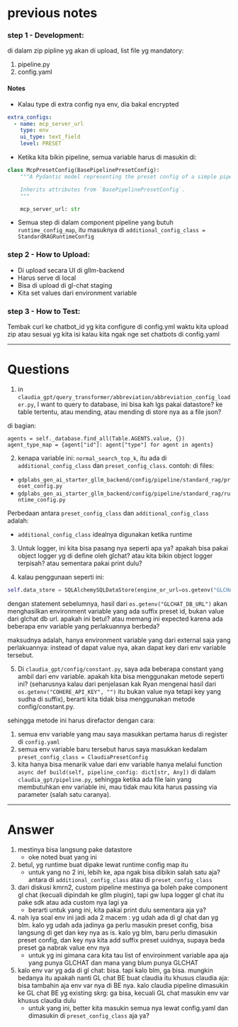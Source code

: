 # previous notes

### step 1 - Development:
di dalam zip pipline yg akan di upload, list file yg mandatory:
1. pipeline.py
2. config.yaml

#### Notes
- Kalau type di extra config nya env, dia bakal encrypted
```yaml
extra_configs:
  - name: mcp_server_url
    type: env
    ui_type: text_field
    level: PRESET
```

- Ketika kita bikin pipeline, semua variable harus di masukin di:
```py
class McpPresetConfig(BasePipelinePresetConfig):
    """A Pydantic model representing the preset config of a simple pipeline.

    Inherits attributes from `BasePipelinePresetConfig`.
    """

    mcp_server_url: str
```

- Semua step di dalam component pipeline yang butuh `runtime_config_map`, itu masuknya di `additional_config_class = StandardRAGRuntimeConfig`

### step 2 - How to Upload:
- Di upload secara UI di gllm-backend
- Harus serve di local
- Bisa di upload di gl-chat staging
- Kita set values dari environment variable

### step 3 - How to Test:
Tembak curl ke chatbot_id yg kita configure di config.yml waktu kita upload zip atau sesuai yg kita isi kalau kita ngak nge set chatbots di config.yaml

---

# Questions

1. in `claudia_gpt/query_transformer/abbreviation/abbreviation_config_loader.py`, I want to query to database, ini bisa kah lgs pakai datastore? ke table tertentu, atau mending, atau mending di store nya as a file json?

di bagian:
```
agents = self._database.find_all(Table.AGENTS.value, {})
agent_type_map = {agent["id"]: agent["type"] for agent in agents}
```
2. kenapa variable ini: `normal_search_top_k`, itu ada di `additional_config_class` dan `preset_config_class`.
contoh: di files:
- `gdplabs_gen_ai_starter_gllm_backend/config/pipeline/standard_rag/preset_config.py`
- `gdplabs_gen_ai_starter_gllm_backend/config/pipeline/standard_rag/runtime_config.py`

Perbedaan antara `preset_config_class` dan `additional_config_class` adalah:
- `additional_config_class` idealnya digunakan ketika runtime

3. Untuk logger, ini kita bisa pasang nya seperti apa ya? apakah bisa pakai object logger yg di define oleh glchat? atau kita bikin object logger terpisah? atau sementara pakai print dulu?

4. kalau penggunaan seperti ini:
```py
self.data_store = SQLAlchemySQLDataStore(engine_or_url=os.getenv("GLCHAT_DB_URL"), pool_pre_ping=True)
```

dengan statement sebelumnya, hasil dari `os.getenv("GLCHAT_DB_URL")` akan menghasilkan environment variable yang ada suffix preset id, bukan value dari glchat db url. apakah ini betul?
atau memang ini expected karena ada beberapa env variable yang perlakuannya berbeda?

maksudnya adalah, hanya environment variable yang dari external saja yang perlakuannya:
instead of dapat value nya, akan dapat key dari env variable tersebut.

5. Di `claudia_gpt/config/constant.py`, saya ada beberapa constant yang ambil dari env variable. apakah kita bisa menggunakan metode seperti ini? (seharusnya kalau dari penjelasan kak Ryan mengenai hasil dari `os.getenv("COHERE_API_KEY", "")` itu bukan value nya tetapi key yang sudha di suffix), berarti kita tidak bisa menggunakan metode config/constant.py.

sehingga metode ini harus direfactor dengan cara:
1. semua env variable yang mau saya masukkan pertama harus di register di `config.yaml`
2. semua env variable baru tersebut harus saya masukkan kedalam `preset_config_class = ClaudiaPresetConfig`
3. kita hanya bisa menarik value dari env variable hanya melalui function `async def build(self, pipeline_config: dict[str, Any])` di dalam `claudia_gpt/pipeline.py`, sehingga ketika ada file lain yang membutuhkan env variable ini, mau tidak mau kita harus passing via parameter (salah satu caranya).

---

# Answer

1. mestinya bisa langsung pake datastore
   - oke noted buat yang ini
2. betul, yg runtime buat dipake lewat runtime config map itu
   - untuk yang no 2 ini, lebih ke, apa ngak bisa dibikin salah satu aja? antara di `additional_config_class` atau di `preset_config_class`
3. dari diskusi kmrn2, custom pipeline mestinya ga boleh pake component gl chat (kecuali dipindah ke gllm plugin), tapi gw lupa logger gl chat itu pake sdk atau ada custom nya lagi ya
   - berarti untuk yang ini, kita pakai print dulu sementara aja ya?
4. nah iya soal env ini jadi ada 2 macem : yg udah ada di gl chat dan yg blm. kalo yg udah ada jadinya ga perlu masukin preset config, bisa langsung di get dan key nya as is. kalo yg blm, baru perlu dimasukin preset config, dan key nya kita add suffix preset uuidnya, supaya beda preset ga nabrak value env nya
   - untuk yg ini gimana cara kita tau list of enviroinment variable apa aja yang punya GLCHAT dan mana yang blum punya GLCHAT
5. kalo env var yg ada di gl chat: bisa. tapi kalo blm, ga bisa. mungkin bedanya itu apakah nanti GL chat BE buat claudia itu khusus claudia aja: bisa tambahin aja env var nya di BE nya. kalo claudia pipeline dimasukin ke GL chat BE yg existing skrg: ga bisa, kecuali GL chat masukin env var khusus claudia dulu
   - untuk yang ini, better kita masukin semua nya lewat config.yaml dan dimasukin di `preset_config_class` aja ya?
